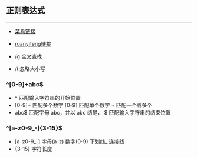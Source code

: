 ## 正则表达式
---
* [菜鸟链接](https://www.runoob.com/regexp/regexp-tutorial.html)
* [ruanyifeng链接](https://www.liaoxuefeng.com/wiki/1016959663602400/1017639890281664)

* /g 全文查找
* /i 忽略大小写

### ^[0-9]+abc$
* ^ 匹配输入字符串的开始位置
* [0-9]+ 匹配多个数字 [0-9] 匹配单个数字 + 匹配一个或多个
* abc$ 匹配字母 abc，并以 abc 结尾， $ 匹配输入字符串的结束位置

### ^[a-z0-9_-]{3-15}$
* [a-z0-9_-] 字母(a-z) 数字(0-9) 下划线_ 连接线-
* {3-15} 字符长度
 